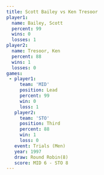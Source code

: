 ```yaml
---
title: Scott Bailey vs Ken Tresoor
player1:             
  name: Bailey, Scott
  percent: 99        
  wins: 0            
  losses: 1          
player2:             
  name: Tresoor, Ken 
  percent: 88        
  wins: 1            
  losses: 0          
games:
 - player1:        
     team: 'MID'   
     position: Lead
     percent: 99   
     win: 0        
     loss: 1       
   player2:         
     team: 'STO'    
     position: Third
     percent: 88    
     win: 1         
     loss: 0        
   event: Trials (Men) 
   year: 1997          
   draw: Round Robin(8)
   score: MID 6 - STO 8
---
```

